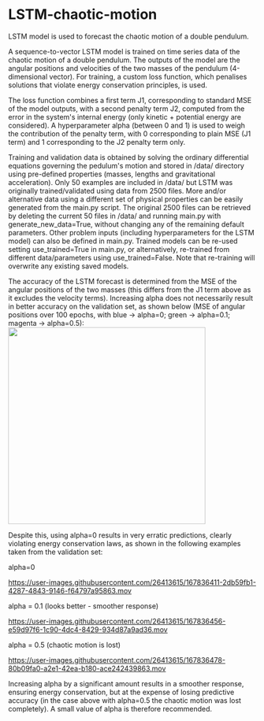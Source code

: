 # LSTM-chaotic-motion
LSTM model is used to forecast the chaotic motion of a double pendulum.

A sequence-to-vector LSTM model is trained on time series data of the chaotic motion of a double pendulum. The outputs of the model are the angular positions and velocities of the two masses of the pendulum (4-dimensional vector).
For training, a custom loss function, which penalises solutions that violate energy conservation principles, is used. 

The loss function combines a first term J1, corresponding to standard MSE of the model outputs, with a second penalty term J2, computed from the error in the system's internal energy (only kinetic + potential energy are considered). A hyperparameter alpha (between 0 and 1) is used to weigh the contribution of the penalty term, with 0 corresponding to plain MSE (J1 term) and 1 corresponding to the J2 penalty term only.

Training and validation data is obtained by solving the ordinary differential equations governing the pedulum's motion and stored in /data/ directory using pre-defined properties (masses, lengths and gravitational acceleration). Only 50 examples are included in /data/ but LSTM was originally trained/validated using data from 2500 files. More and/or alternative data using a different set of physical properties can be easily generated from the main.py script. The original 2500 files can be retrieved by deleting the current 50 files in /data/ and running main.py with generate_new_data=True, without changing any of the remaining default parameters. Other problem inputs (including hyperparameters for the LSTM model) can also be defined in main.py. Trained models can be re-used setting use_trained=True in main.py, or alternatively, re-trained from different data/parameters using use_trained=False. Note that re-training will overwrite any existing saved models.

The accuracy of the LSTM forecast is determined from the MSE of the angular positions of the two masses (this differs from the J1 term above as it excludes the velocity terms). Increasing alpha does not necessarily result in better accuracy on the validation set, as shown below (MSE of angular positions over 100 epochs, with blue -> alpha=0; green -> alpha=0.1; magenta -> alpha=0.5):
<img src=https://user-images.githubusercontent.com/26413615/167838344-3d7fdc97-fced-46db-b9da-e56849369720.svg width="400" height="400">

Despite this, using alpha=0 results in very erratic predictions, clearly violating energy conservation laws, as shown in the following examples taken from the validation set:

alpha=0

https://user-images.githubusercontent.com/26413615/167836411-2db59fb1-4287-4843-9146-f64797a95863.mov

alpha = 0.1 (looks better - smoother response)

https://user-images.githubusercontent.com/26413615/167836456-e59d97f6-1c90-4dc4-8429-934d87a9ad36.mov

alpha = 0.5 (chaotic motion is lost)

https://user-images.githubusercontent.com/26413615/167836478-80b09fa0-a2e1-42ea-b180-ace242439863.mov

Increasing alpha by a significant amount results in a smoother response, ensuring energy conservation, but at the expense of losing predictive accuracy (in the case above with alpha=0.5 the chaotic motion was lost completely). A small value of alpha is therefore recommended.


